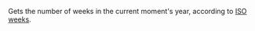 Gets the number of weeks in the current moment's year, according to [ISO weeks](http://en.wikipedia.org/wiki/ISO_week_date).
